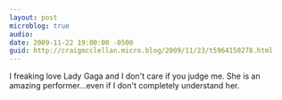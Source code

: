 ```yaml
---
layout: post
microblog: true
audio: 
date: 2009-11-22 19:00:00 -0500
guid: http://craigmcclellan.micro.blog/2009/11/23/t5964150278.html
---
```

I freaking love Lady Gaga and I don't care if you judge me.  She is an amazing performer...even if I don't completely understand her.
